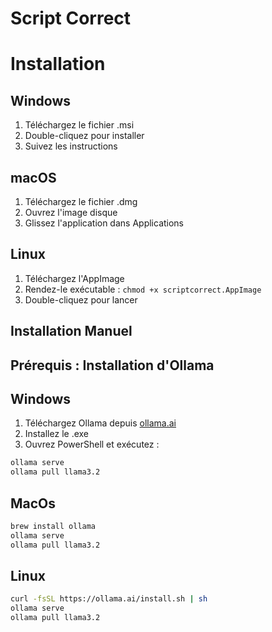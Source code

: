 # Script Correct

# Installation

## Windows

1. Téléchargez le fichier .msi
2. Double-cliquez pour installer
3. Suivez les instructions

## macOS

1. Téléchargez le fichier .dmg
2. Ouvrez l'image disque
3. Glissez l'application dans Applications

## Linux

1. Téléchargez l'AppImage
2. Rendez-le exécutable : `chmod +x scriptcorrect.AppImage`
3. Double-cliquez pour lancer

## Installation Manuel

## Prérequis : Installation d'Ollama

## Windows

1. Téléchargez Ollama depuis [ollama.ai](https://ollama.ai/download)
2. Installez le .exe
3. Ouvrez PowerShell et exécutez :

```bash
ollama serve
ollama pull llama3.2
```

## MacOs

```bash
brew install ollama
ollama serve
ollama pull llama3.2
```

## Linux

```bash
curl -fsSL https://ollama.ai/install.sh | sh
ollama serve
ollama pull llama3.2
```
